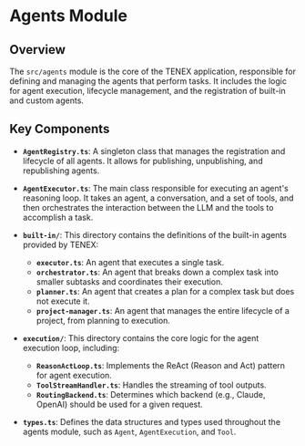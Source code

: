 # Agents Module

## Overview

The `src/agents` module is the core of the TENEX application, responsible for defining and managing the agents that perform tasks. It includes the logic for agent execution, lifecycle management, and the registration of built-in and custom agents.

## Key Components

- **`AgentRegistry.ts`**: A singleton class that manages the registration and lifecycle of all agents. It allows for publishing, unpublishing, and republishing agents.

- **`AgentExecutor.ts`**: The main class responsible for executing an agent's reasoning loop. It takes an agent, a conversation, and a set of tools, and then orchestrates the interaction between the LLM and the tools to accomplish a task.

- **`built-in/`**: This directory contains the definitions of the built-in agents provided by TENEX:
    - **`executor.ts`**: An agent that executes a single task.
    - **`orchestrator.ts`**: An agent that breaks down a complex task into smaller subtasks and coordinates their execution.
    - **`planner.ts`**: An agent that creates a plan for a complex task but does not execute it.
    - **`project-manager.ts`**: An agent that manages the entire lifecycle of a project, from planning to execution.

- **`execution/`**: This directory contains the core logic for the agent execution loop, including:
    - **`ReasonActLoop.ts`**: Implements the ReAct (Reason and Act) pattern for agent execution.
    - **`ToolStreamHandler.ts`**: Handles the streaming of tool outputs.
    - **`RoutingBackend.ts`**: Determines which backend (e.g., Claude, OpenAI) should be used for a given request.

- **`types.ts`**: Defines the data structures and types used throughout the agents module, such as `Agent`, `AgentExecution`, and `Tool`.
